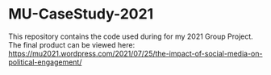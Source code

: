 # MU-CaseStudy-2021

This repository contains the code used during for my 2021 Group Project. The final product can be viewed here:
https://mu2021.wordpress.com/2021/07/25/the-impact-of-social-media-on-political-engagement/
